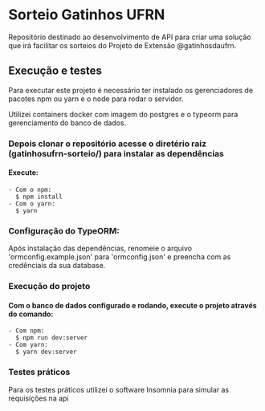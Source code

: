 # Sorteio Gatinhos UFRN
Repositório destinado ao desenvolvimento de API para criar uma solução que irá facilitar os sorteios do Projeto de Extensão @gatinhosdaufrn.
## Execução e testes

Para executar este projeto é necessário ter instalado os gerenciadores de pacotes npm ou yarn e o node para rodar o servidor.

Utilizei containers docker com imagem do postgres e o typeorm para gerenciamento do banco de dados.

### Depois clonar o repositório acesse o diretério raiz (gatinhosufrn-sorteio/) para instalar as dependências
  #### Execute:
    - Com o npm:
      $ npm install
    - Com o yarn:
      $ yarn
### Configuração do TypeORM:
  Após instalação das dependências, renomeie o arquivo 'ormconfig.example.json' para 'ormconfig.json'
  e preencha com as credênciais da sua database.

### Execução do projeto
  #### Com o banco de dados configurado e rodando, execute o projeto através do comando:
    - Com npm:
      $ npm run dev:server
    - Com yarn:
      $ yarn dev:server

### Testes práticos
  Para os testes práticos utilizei o software Insomnia para simular as requisições na api
